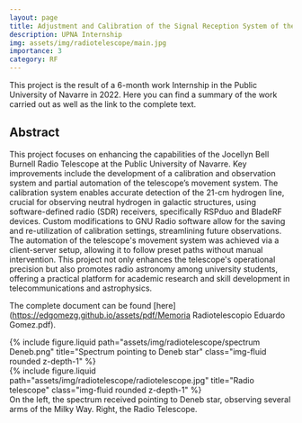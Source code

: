 ```yaml
---
layout: page
title: Adjustment and Calibration of the Signal Reception System of the Radio Telescope
description: UPNA Internship
img: assets/img/radiotelescope/main.jpg
importance: 3
category: RF
---
```


This project is the result of a 6-month work Internship in the Public University of Navarre in 2022. Here you can find a summary of the work carried out as well as the link to the complete text.

## Abstract 

This project focuses on enhancing the capabilities of the Jocellyn Bell Burnell Radio Telescope at the Public University of Navarre. Key improvements include the development of a calibration and observation system and partial automation of the telescope’s movement system. The calibration system enables accurate detection of the 21-cm hydrogen line, crucial for observing neutral hydrogen in galactic structures, using software-defined radio (SDR) receivers, specifically RSPduo and BladeRF devices. Custom modifications to GNU Radio software allow for the saving and re-utilization of calibration settings, streamlining future observations. The automation of the telescope's movement system was achieved via a client-server setup, allowing it to follow preset paths without manual intervention. This project not only enhances the telescope's operational precision but also promotes radio astronomy among university students, offering a practical platform for academic research and skill development in telecommunications and astrophysics.

The complete document can be found [here](https://edgomezg.github.io/assets/pdf/Memoria Radiotelescopio Eduardo Gomez.pdf).

<div class="row justify-content-sm-center">
    <div class="col-sm-8 mt-3 mt-md-0">
        {% include figure.liquid path="assets/img/radiotelescope/spectrum Deneb.png" title="Spectrum pointing to Deneb star" class="img-fluid rounded z-depth-1" %}
    </div>
    <div class="col-sm-4 mt-3 mt-md-0">
        {% include figure.liquid path="assets/img/radiotelescope/radiotelescope.jpg" title="Radio telescope" class="img-fluid rounded z-depth-1" %}
    </div>
</div>
<div class="caption">
    On the left, the spectrum received pointing to Deneb star, observing several arms of the Milky Way. Right, the Radio Telescope.
</div>